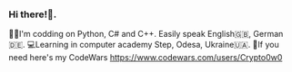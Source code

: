 ### Hi there!👋. 
👩‍💻I'm codding on Python, C# and C++. 
Easily speak English🇬🇧, German🇩🇪. 
💻Learning in computer academy Step, Odesa, Ukraine🇺🇦.
🤞If you need here's my CodeWars https://www.codewars.com/users/Crypto0w0
<!--
**Crypto0w0/Crypto0w0** is a ✨ _special_ ✨ repository because its `README.md` (this file) appears on your GitHub profile.

Here are some ideas to get you started:

- 🔭 I’m currently working on ...
- 🌱 I’m currently learning ...
- 👯 I’m looking to collaborate on ...
- 🤔 I’m looking for help with ...
- 💬 Ask me about ...
- 📫 How to reach me: ...
- 😄 Pronouns: ...
- ⚡ Fun fact: ...
-->
